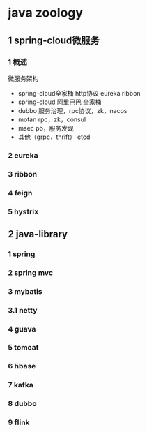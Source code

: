 # java zoology

## 1 spring-cloud微服务


### 1 概述

微服务架构
* spring-cloud全家桶 http协议 eureka ribbon
* spring-cloud 阿里巴巴 全家桶
* dubbo 服务治理，rpc协议，zk，nacos
* motan rpc，zk，consul
* msec pb，服务发现
* 其他（grpc，thrift） etcd



### 2 eureka


### 3 ribbon


### 4 feign


### 5 hystrix


## 2 java-library

### 1 spring


### 2 spring mvc


### 3 mybatis


### 3.1 netty


### 4 guava



### 5 tomcat


### 6 hbase


### 7 kafka


### 8 dubbo


### 9 flink













